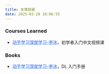 ```yaml
---
title: 友情链接
date: 2025-03-28 18:06:55
---
```


###  Courses Learned
- <a href="https://space.bilibili.com/1567748478/lists/358497?type=series" style="color: #6495ed; text-decoration: underline;"><strong>动手学习深度学习-李沐</strong></a>，初学者入门中文视频课

### Books

- <a href="https://zh-v2.d2l.ai/" style="color: #6495ed; text-decoration: underline;"><strong>动手学习深度学习-李沐</strong></a>，DL 入门手册